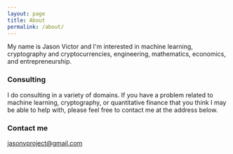 ```yaml
---
layout: page
title: About
permalink: /about/
---
```


My name is Jason Victor and I'm interested in machine learning, cryptography and cryptocurrencies, engineering, mathematics, economics, and entrepreneurship.

### Consulting 

I do consulting in a variety of domains. If you have a problem related to machine learning, cryptography, or quantitative finance that you think I may be able to help with, please feel free to contact me at the address below.

### Contact me

[jasonvproject@gmail.com](mailto:jasonvproject@gmail.com)

